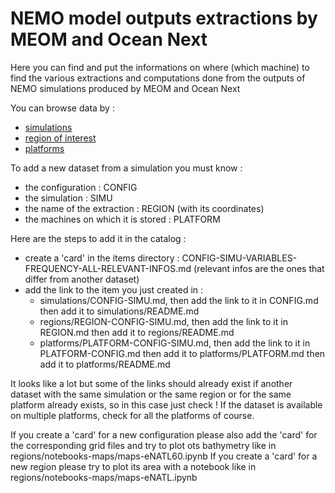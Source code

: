 # NEMO model outputs extractions by MEOM and Ocean Next

Here you can find and put the informations on where (which machine) to find the various extractions and computations done from the outputs of NEMO simulations produced by MEOM and Ocean Next

You can browse data by :
  - [simulations](simulations/README.md)
  - [region of interest](regions/README.md)
  - [platforms](platforms/README.md) 
  
To add a new dataset from a simulation you must know :
  - the configuration : CONFIG
  - the simulation : SIMU
  - the name of the extraction : REGION (with its coordinates)
  - the machines on which it is stored : PLATFORM
  
Here are the steps to add it in the catalog :
  - create a 'card' in the items directory : CONFIG-SIMU-VARIABLES-FREQUENCY-ALL-RELEVANT-INFOS.md (relevant infos are the ones that differ from another dataset)
  - add the link to the item you just created in :
      - simulations/CONFIG-SIMU.md, then add the link to it in CONFIG.md then add it to simulations/README.md
      - regions/REGION-CONFIG-SIMU.md, then add the link to it in REGION.md then add it to regions/README.md
      - platforms/PLATFORM-CONFIG-SIMU.md, then add the link to it in PLATFORM-CONFIG.md then add it to platforms/PLATFORM.md then add it to platforms/README.md

It looks like a lot but some of the links should already exist if another dataset with the same simulation or the same region or for the same platform already exists, so in this case just check ! If the dataset is available on multiple platforms, check for all the platforms of course.

If you create a 'card' for a new configuration please also add the 'card' for the corresponding grid files and try to plot ots bathymetry like in regions/notebooks-maps/maps-eNATL60.ipynb
If you create a 'card' for a new region please try to plot its area with a notebook like  in regions/notebooks-maps/maps-eNATL.ipynb
